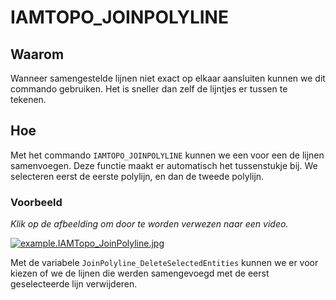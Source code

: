 # IAMTOPO\_JOINPOLYLINE

## Waarom

Wanneer samengestelde lijnen niet exact op elkaar aansluiten kunnen we dit commando gebruiken. Het is sneller dan zelf de lijntjes er tussen te tekenen.

## Hoe

Met het commando `IAMTOPO_JOINPOLYLINE` kunnen we een voor een de lijnen samenvoegen. Deze functie maakt er automatisch het tussenstukje bij.
We selecteren eerst de eerste polylijn, en dan de tweede polylijn.

### Voorbeeld

*Klik op de afbeelding om door te worden verwezen naar een video.*

[![example.IAMTopo_JoinPolyline.jpg](https://bitbucket.org/repo/7z4zyGe/images/3590198103-example.IAMTopo_JoinPolyline.jpg)](https://www.youtube.com/embed/9rn6PiJRF1I)

Met de variabele `JoinPolyline_DeleteSelectedEntities` kunnen we er voor kiezen of we de lijnen die werden samengevoegd met de eerst geselecteerde lijn verwijderen.
